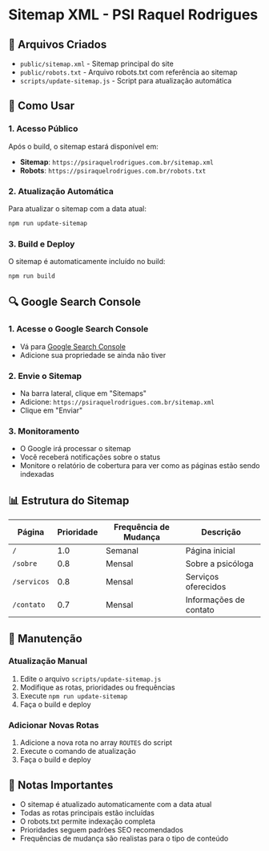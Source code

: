 # Sitemap XML - PSI Raquel Rodrigues

## 📍 Arquivos Criados

- `public/sitemap.xml` - Sitemap principal do site
- `public/robots.txt` - Arquivo robots.txt com referência ao sitemap
- `scripts/update-sitemap.js` - Script para atualização automática

## 🚀 Como Usar

### 1. Acesso Público
Após o build, o sitemap estará disponível em:
- **Sitemap**: `https://psiraquelrodrigues.com.br/sitemap.xml`
- **Robots**: `https://psiraquelrodrigues.com.br/robots.txt`

### 2. Atualização Automática
Para atualizar o sitemap com a data atual:
```bash
npm run update-sitemap
```

### 3. Build e Deploy
O sitemap é automaticamente incluído no build:
```bash
npm run build
```

## 🔍 Google Search Console

### 1. Acesse o Google Search Console
- Vá para [Google Search Console](https://search.google.com/search-console)
- Adicione sua propriedade se ainda não tiver

### 2. Envie o Sitemap
- Na barra lateral, clique em "Sitemaps"
- Adicione: `https://psiraquelrodrigues.com.br/sitemap.xml`
- Clique em "Enviar"

### 3. Monitoramento
- O Google irá processar o sitemap
- Você receberá notificações sobre o status
- Monitore o relatório de cobertura para ver como as páginas estão sendo indexadas

## 📊 Estrutura do Sitemap

| Página | Prioridade | Frequência de Mudança | Descrição |
|--------|------------|----------------------|-----------|
| `/` | 1.0 | Semanal | Página inicial |
| `/sobre` | 0.8 | Mensal | Sobre a psicóloga |
| `/servicos` | 0.8 | Mensal | Serviços oferecidos |
| `/contato` | 0.7 | Mensal | Informações de contato |

## 🔄 Manutenção

### Atualização Manual
1. Edite o arquivo `scripts/update-sitemap.js`
2. Modifique as rotas, prioridades ou frequências
3. Execute `npm run update-sitemap`
4. Faça o build e deploy

### Adicionar Novas Rotas
1. Adicione a nova rota no array `ROUTES` do script
2. Execute o comando de atualização
3. Faça o build e deploy

## 📝 Notas Importantes

- O sitemap é atualizado automaticamente com a data atual
- Todas as rotas principais estão incluídas
- O robots.txt permite indexação completa
- Prioridades seguem padrões SEO recomendados
- Frequências de mudança são realistas para o tipo de conteúdo

